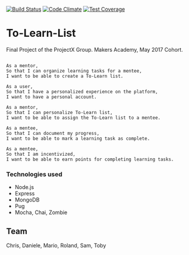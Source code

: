 [![Build Status](https://travis-ci.org/rogrenke/to-learn-list.svg?branch=master)](https://travis-ci.org/rogrenke/to-learn-list)
[![Code Climate](https://codeclimate.com/github/rogrenke/to-learn-list/badges/gpa.svg)](https://codeclimate.com/github/rogrenke/to-learn-list)
[![Test Coverage](https://codeclimate.com/github/rogrenke/to-learn-list/badges/coverage.svg)](https://codeclimate.com/github/rogrenke/to-learn-list/coverage)


# To-Learn-List

Final Project of the ProjectX Group. Makers Academy, May 2017 Cohort.

```

As a mentor,
So that I can organize learning tasks for a mentee,
I want to be able to create a To-Learn list.

As a user,
So that I have a personalized experience on the platform,
I want to have a personal account.

As a mentor,
So that I can personalize To-Learn list,
I want to be able to assign the To-Learn list to a mentee.

As a mentee,
So that I can document my progress,
I want to be able to mark a learning task as complete.

As a mentee,
So that I am incentivized,
I want to be able to earn points for completing learning tasks.

```

### Technologies used
- Node.js
- Express
- MongoDB
- Pug
- Mocha, Chai, Zombie

## Team
Chris, Daniele, Mario, Roland, Sam, Toby
